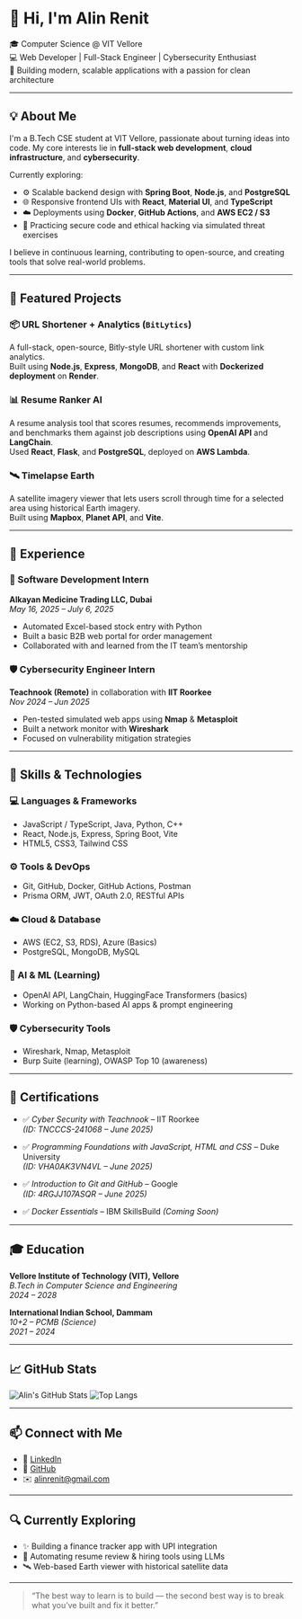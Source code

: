 # 👋 Hi, I'm Alin Renit

🎓 Computer Science @ VIT Vellore  
💻 Web Developer | Full-Stack Engineer | Cybersecurity Enthusiast  
🚀 Building modern, scalable applications with a passion for clean architecture

---

## 💡 About Me

I'm a B.Tech CSE student at VIT Vellore, passionate about turning ideas into code. My core interests lie in **full-stack web development**, **cloud infrastructure**, and **cybersecurity**.

Currently exploring:
- ⚙️ Scalable backend design with **Spring Boot**, **Node.js**, and **PostgreSQL**
- 🌐 Responsive frontend UIs with **React**, **Material UI**, and **TypeScript**
- ☁️ Deployments using **Docker**, **GitHub Actions**, and **AWS EC2 / S3**
- 🔐 Practicing secure code and ethical hacking via simulated threat exercises

I believe in continuous learning, contributing to open-source, and creating tools that solve real-world problems.

---

## 🔨 Featured Projects

### 📦 URL Shortener + Analytics (`BitLytics`)
A full-stack, open-source, Bitly-style URL shortener with custom link analytics.  
Built using **Node.js**, **Express**, **MongoDB**, and **React** with **Dockerized deployment** on **Render**.

### 📊 Resume Ranker AI
A resume analysis tool that scores resumes, recommends improvements, and benchmarks them against job descriptions using **OpenAI API** and **LangChain**.  
Used **React**, **Flask**, and **PostgreSQL**, deployed on **AWS Lambda**.

### 🛰️ Timelapse Earth
A satellite imagery viewer that lets users scroll through time for a selected area using historical Earth imagery.  
Built using **Mapbox**, **Planet API**, and **Vite**.

---

## 💼 Experience

### 🔧 Software Development Intern  
**Alkayan Medicine Trading LLC, Dubai**  
*May 16, 2025 – July 6, 2025*  
- Automated Excel-based stock entry with Python  
- Built a basic B2B web portal for order management  
- Collaborated with and learned from the IT team’s mentorship

### 🛡️ Cybersecurity Engineer Intern  
**Teachnook (Remote)** in collaboration with **IIT Roorkee**  
*Nov 2024 – Jun 2025*  
- Pen-tested simulated web apps using **Nmap** & **Metasploit**  
- Built a network monitor with **Wireshark**  
- Focused on vulnerability mitigation strategies

---

## 🧠 Skills & Technologies

### 💻 Languages & Frameworks
- JavaScript / TypeScript, Java, Python, C++
- React, Node.js, Express, Spring Boot, Vite
- HTML5, CSS3, Tailwind CSS

### ⚙️ Tools & DevOps
- Git, GitHub, Docker, GitHub Actions, Postman
- Prisma ORM, JWT, OAuth 2.0, RESTful APIs

### ☁️ Cloud & Database
- AWS (EC2, S3, RDS), Azure (Basics)
- PostgreSQL, MongoDB, MySQL

### 🧠 AI & ML (Learning)
- OpenAI API, LangChain, HuggingFace Transformers (basics)
- Working on Python-based AI apps & prompt engineering

### 🛡️ Cybersecurity Tools
- Wireshark, Nmap, Metasploit
- Burp Suite (learning), OWASP Top 10 (awareness)

---

## 📜 Certifications

- ✅ *Cyber Security with Teachnook* – IIT Roorkee  
  *(ID: TNCCCS-241068 – June 2025)*

- ✅ *Programming Foundations with JavaScript, HTML and CSS* – Duke University  
  *(ID: VHA0AK3VN4VL – June 2025)*

- ✅ *Introduction to Git and GitHub* – Google  
  *(ID: 4RGJJ107ASQR – June 2025)*

- ✅ *Docker Essentials* – IBM SkillsBuild *(Coming Soon)*

---

## 🎓 Education

**Vellore Institute of Technology (VIT), Vellore**  
*B.Tech in Computer Science and Engineering*  
*2024 – 2028*

**International Indian School, Dammam**  
*10+2 – PCMB (Science)*  
*2021 – 2024*

---

## 📈 GitHub Stats

![Alin's GitHub Stats](https://github-readme-stats.vercel.app/api?username=alinrenit&show_icons=true&theme=tokyonight)
![Top Langs](https://github-readme-stats.vercel.app/api/top-langs/?username=alinrenit&layout=compact&theme=tokyonight)

---

## 📫 Connect with Me

- 🔗 [LinkedIn](https://www.linkedin.com/in/alinrenit)
- 🐙 [GitHub](https://github.com/alinrenit)
- ✉️ alinrenit@gmail.com

---

## 🔍 Currently Exploring

- ✨ Building a finance tracker app with UPI integration  
- 🤖 Automating resume review & hiring tools using LLMs  
- 🛰️ Web-based Earth viewer with historical satellite data

---

> “The best way to learn is to build — the second best way is to break what you’ve built and fix it better.”

